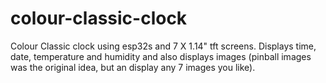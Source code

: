 # colour-classic-clock
Colour Classic clock using esp32s and 7 X 1.14" tft screens. Displays time, date, temperature and humidity and also displays images (pinball images was the original idea, but an display any 7 images you like).
